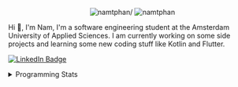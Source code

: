 <p align="center"> <img src=https://komarev.com/ghpvc/?username=namtphan alt=namtphan/> <img 
src="https://img.shields.io/github/last-commit/namtphan/namtphan" alt="namtphan" />
</p>

Hi 👋, I'm Nam, I'm a software engineering student at the Amsterdam University of Applied Sciences. I am currently working on some side projects and learning some new coding stuff like Kotlin and Flutter. 

<a href="https://www.linkedin.com/in/namtphan2/"><img src="https://img.shields.io/badge/-@namtphan2-0077B5?style=flat-square&amp;labelColor=0077B5&amp;logo=LinkedIn&amp;link=https://www.linkedin.com/in/namtphan2/" alt="LinkedIn Badge"></a> 

<details>
<summary>Programming Stats</summary>
<!-- Most used languages stats -->
<!-- [![Top Langs](https://github-readme-stats.vercel.app/api/top-langs/?username=namtphan&layout=compact)](https://github.com/namtphan2/github-readme-stats) -->
  
<!--START_SECTION:waka-->
**I'm a Night 🦉** 

```text
🌞 Morning    41 commits     █░░░░░░░░░░░░░░░░░░░░░░░░   6.4% 
🌆 Daytime    185 commits    ███████░░░░░░░░░░░░░░░░░░   28.86% 
🌃 Evening    247 commits    █████████░░░░░░░░░░░░░░░░   38.53% 
🌙 Night      168 commits    ██████░░░░░░░░░░░░░░░░░░░   26.21%

```
📅 **I'm Most Productive on Tuesday** 

```text
Monday       68 commits     ██░░░░░░░░░░░░░░░░░░░░░░░   10.61% 
Tuesday      112 commits    ████░░░░░░░░░░░░░░░░░░░░░   17.47% 
Wednesday    81 commits     ███░░░░░░░░░░░░░░░░░░░░░░   12.64% 
Thursday     98 commits     ███░░░░░░░░░░░░░░░░░░░░░░   15.29% 
Friday       98 commits     ███░░░░░░░░░░░░░░░░░░░░░░   15.29% 
Saturday     90 commits     ███░░░░░░░░░░░░░░░░░░░░░░   14.04% 
Sunday       94 commits     ███░░░░░░░░░░░░░░░░░░░░░░   14.66%

```


📊 **This Week I Spent My Time On** 

```text
⌚︎ Time Zone: Europe/Amsterdam

🔥 Editors: 
VS Code                  3 hrs 49 mins       ████████░░░░░░░░░░░░░░░░░   35.42% 
Android Studio           3 hrs 47 mins       ████████░░░░░░░░░░░░░░░░░   35.02% 
IntelliJ                 3 hrs 11 mins       ███████░░░░░░░░░░░░░░░░░░   29.56%

💻 Operating System: 
Mac                      10 hrs 49 mins      █████████████████████████   100.0%

```


<!--END_SECTION:waka-->
</details>
